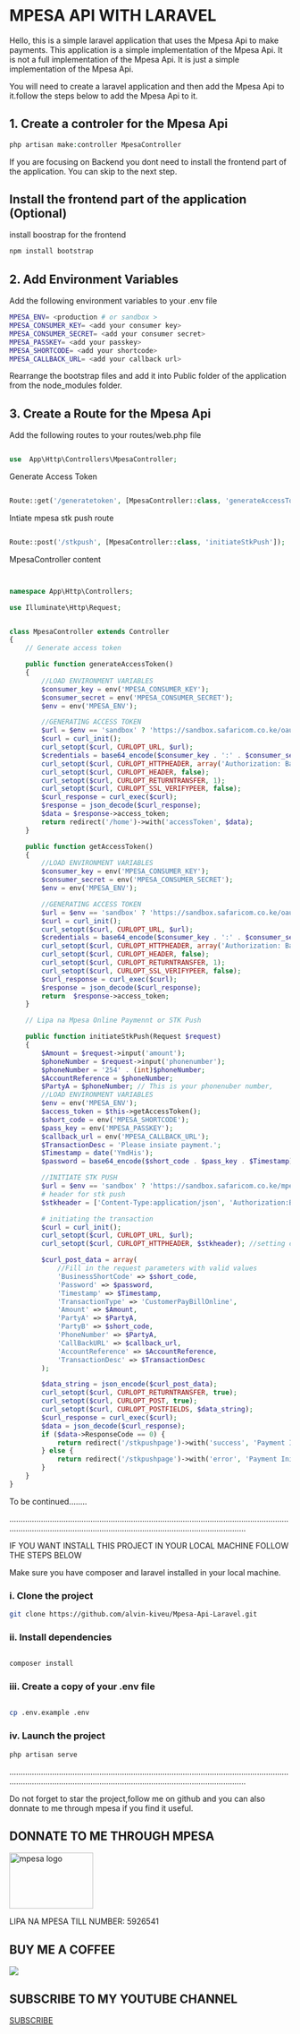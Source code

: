 # MPESA API WITH LARAVEL

Hello, this is a simple laravel application that uses the Mpesa Api to make payments. This application is a simple implementation of the Mpesa Api. It is not a full implementation of the Mpesa Api. It is just a simple implementation of the Mpesa Api.

You will need to create a laravel application and then add the Mpesa Api to it.follow the steps below to add the Mpesa Api to it.

## 1. Create a controler for the Mpesa Api

```php
php artisan make:controller MpesaController
```

If you are focusing on Backend you dont need to install the frontend part of the application. You can skip to the next step.

## Install the frontend part of the application (Optional)

install boostrap for the frontend

```bash
npm install bootstrap
```

## 2. Add Environment Variables

Add the following environment variables to your .env file

```bash
MPESA_ENV= <production # or sandbox >
MPESA_CONSUMER_KEY= <add your consumer key>
MPESA_CONSUMER_SECRET= <add your consumer secret>
MPESA_PASSKEY= <add your passkey>
MPESA_SHORTCODE= <add your shortcode>
MPESA_CALLBACK_URL= <add your callback url>
```

Rearrange the bootstrap files and add it into Public folder of the application from the node_modules folder.

## 3. Create a Route for the Mpesa Api

Add the following routes to your routes/web.php file

```php

use  App\Http\Controllers\MpesaController;

```

Generate Access Token

```php

Route::get('/generatetoken', [MpesaController::class, 'generateAccessToken']);

```

Intiate mpesa stk push route

```php

Route::post('/stkpush', [MpesaController::class, 'initiateStkPush']);

```

MpesaController content

```php


namespace App\Http\Controllers;

use Illuminate\Http\Request;


class MpesaController extends Controller
{
    // Generate access token

    public function generateAccessToken()
    {
        //LOAD ENVIRONMENT VARIABLES
        $consumer_key = env('MPESA_CONSUMER_KEY');
        $consumer_secret = env('MPESA_CONSUMER_SECRET');
        $env = env('MPESA_ENV');

        //GENERATING ACCESS TOKEN
        $url = $env == 'sandbox' ? 'https://sandbox.safaricom.co.ke/oauth/v1/generate?grant_type=client_credentials' : 'https://api.safaricom.co.ke/oauth/v1/generate?grant_type=client_credentials';
        $curl = curl_init();
        curl_setopt($curl, CURLOPT_URL, $url);
        $credentials = base64_encode($consumer_key . ':' . $consumer_secret);
        curl_setopt($curl, CURLOPT_HTTPHEADER, array('Authorization: Basic ' . $credentials)); //setting a custom header
        curl_setopt($curl, CURLOPT_HEADER, false);
        curl_setopt($curl, CURLOPT_RETURNTRANSFER, 1);
        curl_setopt($curl, CURLOPT_SSL_VERIFYPEER, false);
        $curl_response = curl_exec($curl);
        $response = json_decode($curl_response);
        $data = $response->access_token;
        return redirect('/home')->with('accessToken', $data);
    }

    public function getAccessToken()
    {
        //LOAD ENVIRONMENT VARIABLES
        $consumer_key = env('MPESA_CONSUMER_KEY');
        $consumer_secret = env('MPESA_CONSUMER_SECRET');
        $env = env('MPESA_ENV');

        //GENERATING ACCESS TOKEN
        $url = $env == 'sandbox' ? 'https://sandbox.safaricom.co.ke/oauth/v1/generate?grant_type=client_credentials' : 'https://api.safaricom.co.ke/oauth/v1/generate?grant_type=client_credentials';
        $curl = curl_init();
        curl_setopt($curl, CURLOPT_URL, $url);
        $credentials = base64_encode($consumer_key . ':' . $consumer_secret);
        curl_setopt($curl, CURLOPT_HTTPHEADER, array('Authorization: Basic ' . $credentials)); //setting a custom header
        curl_setopt($curl, CURLOPT_HEADER, false);
        curl_setopt($curl, CURLOPT_RETURNTRANSFER, 1);
        curl_setopt($curl, CURLOPT_SSL_VERIFYPEER, false);
        $curl_response = curl_exec($curl);
        $response = json_decode($curl_response);
        return  $response->access_token;
    }

    // Lipa na Mpesa Online Paymennt or STK Push

    public function initiateStkPush(Request $request)
    {
        $Amount = $request->input('amount');
        $phoneNumber = $request->input('phonenumber');
        $phoneNumber = '254' . (int)$phoneNumber;
        $AccountReference = $phoneNumber;
        $PartyA = $phoneNumber; // This is your phonenuber number,
        //LOAD ENVIRONMENT VARIABLES
        $env = env('MPESA_ENV');
        $access_token = $this->getAccessToken();
        $short_code = env('MPESA_SHORTCODE');
        $pass_key = env('MPESA_PASSKEY');
        $callback_url = env('MPESA_CALLBACK_URL');
        $TransactionDesc = 'Please insiate payment.';
        $Timestamp = date('YmdHis');
        $password = base64_encode($short_code . $pass_key . $Timestamp);

        //INITIATE STK PUSH
        $url = $env == 'sandbox' ? 'https://sandbox.safaricom.co.ke/mpesa/stkpush/v1/processrequest' : 'https://api.safaricom.co.ke/mpesa/stkpush/v1/processrequest';
        # header for stk push
        $stkheader = ['Content-Type:application/json', 'Authorization:Bearer ' . $access_token];

        # initiating the transaction
        $curl = curl_init();
        curl_setopt($curl, CURLOPT_URL, $url);
        curl_setopt($curl, CURLOPT_HTTPHEADER, $stkheader); //setting custom header

        $curl_post_data = array(
            //Fill in the request parameters with valid values
            'BusinessShortCode' => $short_code,
            'Password' => $password,
            'Timestamp' => $Timestamp,
            'TransactionType' => 'CustomerPayBillOnline',
            'Amount' => $Amount,
            'PartyA' => $PartyA,
            'PartyB' => $short_code,
            'PhoneNumber' => $PartyA,
            'CallBackURL' => $callback_url,
            'AccountReference' => $AccountReference,
            'TransactionDesc' => $TransactionDesc
        );

        $data_string = json_encode($curl_post_data);
        curl_setopt($curl, CURLOPT_RETURNTRANSFER, true);
        curl_setopt($curl, CURLOPT_POST, true);
        curl_setopt($curl, CURLOPT_POSTFIELDS, $data_string);
        $curl_response = curl_exec($curl);
        $data = json_decode($curl_response);
        if ($data->ResponseCode == 0) {
            return redirect('/stkpushpage')->with('success', 'Payment Initiated Successfully');
        } else {
            return redirect('/stkpushpage')->with('error', 'Payment Initiation Failed');
        }
    }
}

```

To be continued........

.....................................................................................................................................................................................................................................

IF YOU WANT INSTALL THIS PROJECT IN YOUR LOCAL MACHINE FOLLOW THE STEPS BELOW

Make sure you have composer and laravel installed in your local machine.

### i. Clone the project

```bash
git clone https://github.com/alvin-kiveu/Mpesa-Api-Laravel.git
```

### ii. Install dependencies

```bash

composer install

```

### iii. Create a copy of your .env file

```bash

cp .env.example .env

```

### iv. Launch the project

```bash
php artisan serve
```

.....................................................................................................................................................................................................................................

Do not forget to star the project,follow me on github and you can also donnate to me through mpesa if you find it useful.

## DONNATE TO ME THROUGH MPESA

<img width="150" height="100" src="https://scents.co.ke/wp-content/uploads/2019/05/lipa-na-mpesa.jpg" alt="mpesa logo">

LIPA NA MPESA TILL NUMBER: 5926541

## BUY ME A COFFEE

<a href="https://www.buymeacoffee.com/alvo967D">

<img src="https://img.buymeacoffee.com/button-api/?button_colour=FFDD00&font_colour=000000&font_family=Cookie&outline_colour=000000&coffee_colour=ffffff" ></a>

## SUBSCRIBE TO MY YOUTUBE CHANNEL

<a href="https://www.youtube.com/@umeskiasoftwares8211"> SUBSCRIBE </a>
